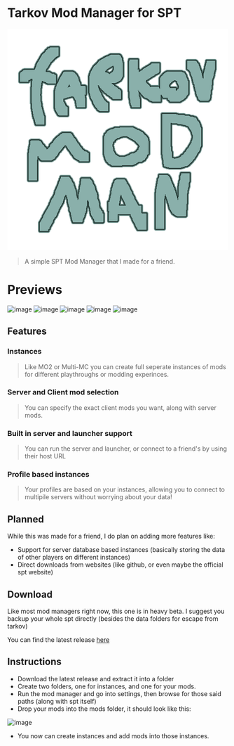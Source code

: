 # Tarkov Mod Manager for SPT

![logo_tarkov_mod_manager](logo.png)

> A simple SPT Mod Manager that I made for a friend.

# Previews

![image](https://github.com/Kade-github/Tarkov-Mod-Manager/assets/26305836/b6bcfc90-879b-4e01-b52b-ad8404c8f175)
![image](https://github.com/Kade-github/Tarkov-Mod-Manager/assets/26305836/2dd54697-4d24-4aa8-beb7-1e4fd427322f)
![image](https://github.com/Kade-github/Tarkov-Mod-Manager/assets/26305836/6ac75f27-9403-48ce-a922-c5d3b1eb60ee)
![image](https://github.com/Kade-github/Tarkov-Mod-Manager/assets/26305836/f0204ae1-4197-431f-9989-e5e48155701c)
![image](https://github.com/Kade-github/Tarkov-Mod-Manager/assets/26305836/4d8eafe1-7022-4f49-9a1a-a5705c4a3d88)


## Features
### Instances
> Like MO2 or Multi-MC you can create full seperate instances of mods for different playthroughs or modding experinces.
### Server and Client mod selection
> You can specify the exact client mods you want, along with server mods.
### Built in server and launcher support
> You can run the server and launcher, or connect to a friend's by using their host URL
### Profile based instances
> Your profiles are based on your instances, allowing you to connect to multipile servers without worrying about your data!

## Planned
While this was made for a friend, I do plan on adding more features like:
- Support for server database based instances (basically storing the data of other players on different instances)
- Direct downloads from websites (like github, or even maybe the official spt website)

## Download
Like most mod managers right now, this one is in heavy beta. I suggest you backup your whole spt directly (besides the data folders for escape from tarkov)

You can find the latest release [here](https://github.com/Kade-github/Tarkov-Mod-Manager/releases/latest)

## Instructions
- Download the latest release and extract it into a folder
- Create two folders, one for instances, and one for your mods.
- Run the mod manager and go into settings, then browse for those said paths (along with spt itself)
- Drop your mods into the mods folder, it should look like this:

![image](https://github.com/Kade-github/Tarkov-Mod-Manager/assets/26305836/eb1b7dfc-9ac3-4b34-9cee-7802276ef357)

- You now can create instances and add mods into those instances.
